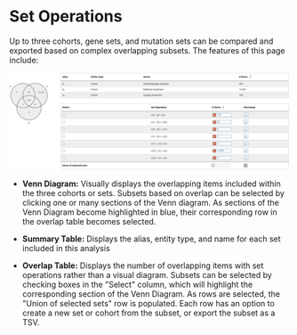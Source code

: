 # Set Operations

Up to three cohorts, gene sets, and mutation sets can be compared and exported based on complex overlapping subsets. The features of this page include:

[![Set Operations](images/set_operations_page.png)](images/set_operations_page.png "Click to see the full image.")

* __Venn Diagram:__ Visually displays the overlapping items included within the three cohorts or sets. Subsets based on overlap can be selected by clicking one or many sections of the Venn diagram. As sections of the Venn Diagram become highlighted in blue, their corresponding row in the overlap table becomes selected.  

* __Summary Table:__ Displays the alias, entity type, and name for each set included in this analysis

* __Overlap Table:__ Displays the number of overlapping items with set operations rather than a visual diagram. Subsets can be selected by checking boxes in the "Select" column, which will highlight the corresponding section of the Venn Diagram. As rows are selected, the "Union of selected sets" row is populated. Each row has an option to create a new set or cohort from the subset, or export the subset as a TSV.